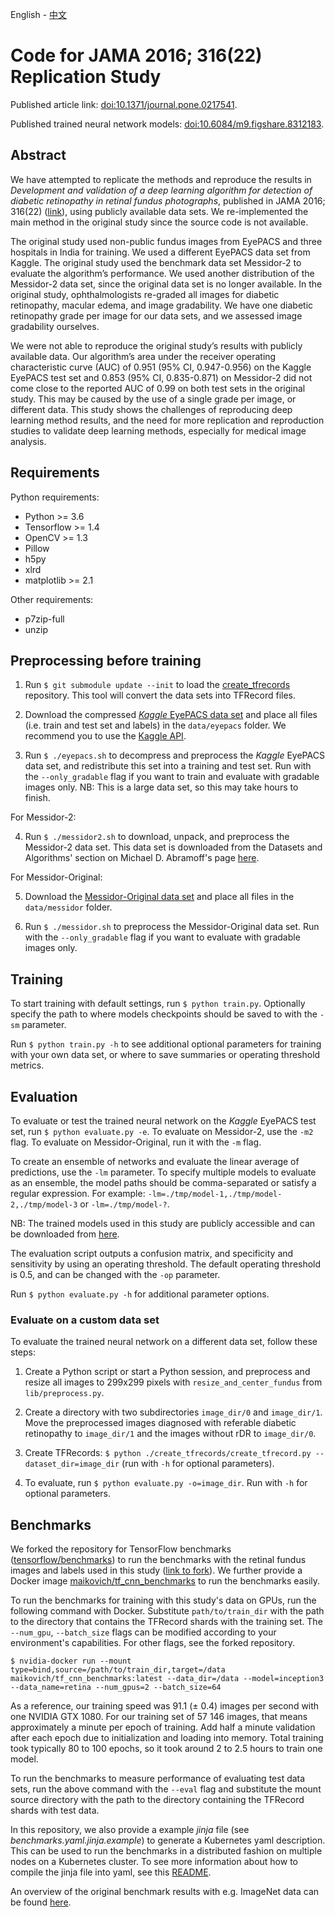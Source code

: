 English - [中文](https://github.com/mikevoets/jama16-retina-replication/blob/master/README.zh.md)

# Code for JAMA 2016; 316(22) Replication Study

Published article link: [doi:10.1371/journal.pone.0217541](https://doi.org/10.1371/journal.pone.0217541).

Published trained neural network models: [doi:10.6084/m9.figshare.8312183](https://doi.org/10.6084/m9.figshare.8312183).

## Abstract

We have attempted to replicate the methods and reproduce the results in _Development and validation of a deep learning algorithm for detection of diabetic retinopathy in retinal fundus photographs_, published in JAMA 2016; 316(22) ([link](https://jamanetwork.com/journals/jama/fullarticle/2588763)), using publicly available data sets. We re-implemented the main method in the original study since the source code is not available.

The original study used non-public fundus images from EyePACS and three hospitals in India for training. We used a different EyePACS data set from Kaggle. The original study used the benchmark data set Messidor-2 to evaluate the algorithm’s performance. We used another distribution of the Messidor-2 data set, since the original data set is no longer available. In the original study, ophthalmologists re-graded all images for diabetic retinopathy, macular edema, and image gradability. We have one diabetic retinopathy grade per image for our data sets, and we assessed image gradability ourselves.

We were not able to reproduce the original study’s results with publicly available data. Our algorithm’s area under the receiver operating characteristic curve (AUC) of 0.951 (95% CI, 0.947-0.956) on the Kaggle EyePACS test set and 0.853 (95% CI, 0.835-0.871) on Messidor-2 did not come close to the reported AUC of 0.99 on both test sets in the original study. This may be caused by the use of a single grade per image, or different data. This study shows the challenges of reproducing deep learning method results, and the need for more replication and reproduction studies to validate deep learning methods, especially for medical image analysis.

## Requirements

Python requirements:

- Python >= 3.6
- Tensorflow >= 1.4
- OpenCV >= 1.3
- Pillow
- h5py
- xlrd
- matplotlib >= 2.1

Other requirements:

- p7zip-full
- unzip

## Preprocessing before training

1. Run `$ git submodule update --init` to load the [create_tfrecords](https://github.com/mikevoets/create_tfrecords) repository. This tool will convert the data sets into TFRecord files.

2. Download the compressed [_Kaggle_ EyePACS data set](https://www.kaggle.com/c/diabetic-retinopathy-detection) and place all files (i.e. train and test set and labels) in the `data/eyepacs` folder. We recommend you to use the [Kaggle API](https://github.com/Kaggle/kaggle-api).

3. Run `$ ./eyepacs.sh` to decompress and preprocess the _Kaggle_ EyePACS data set, and redistribute this set into a training and test set. Run with the `--only_gradable` flag if you want to train and evaluate with gradable images only. NB: This is a large data set, so this may take hours to finish.

For Messidor-2:

4. Run `$ ./messidor2.sh` to download, unpack, and preprocess the Messidor-2 data set. This data set is downloaded from the Datasets and Algorithms' section on Michael D. Abramoff's page [here](https://medicine.uiowa.edu/eye/abramoff).

For Messidor-Original:

5. Download the [Messidor-Original data set](http://www.adcis.net/en/Download-Third-Party/Messidor.html) and place all files in the `data/messidor` folder.

6. Run `$ ./messidor.sh` to preprocess the Messidor-Original data set. Run with the `--only_gradable` flag if you want to evaluate with gradable images only.

## Training

To start training with default settings, run `$ python train.py`. Optionally specify the path to where models checkpoints should be saved to with the `-sm` parameter.

Run `$ python train.py -h` to see additional optional parameters for training with your own data set, or where to save summaries or operating threshold metrics.

## Evaluation

To evaluate or test the trained neural network on the _Kaggle_ EyePACS test set, run `$ python evaluate.py -e`. To evaluate on Messidor-2, use the `-m2` flag. To evaluate on Messidor-Original, run it with the `-m` flag.

To create an ensemble of networks and evaluate the linear average of predictions, use the `-lm` parameter. To specify multiple models to evaluate as an ensemble, the model paths should be comma-separated or satisfy a regular expression. For example: `-lm=./tmp/model-1,./tmp/model-2,./tmp/model-3` or `-lm=./tmp/model-?`.

NB: The trained models used in this study are publicly accessible and can be downloaded from [here](https://doi.org/10.6084/m9.figshare.8312183).

The evaluation script outputs a confusion matrix, and specificity and sensitivity by using an operating threshold. The default operating threshold is 0.5, and can be changed with the `-op` parameter.

Run `$ python evaluate.py -h` for additional parameter options.

### Evaluate on a custom data set

To evaluate the trained neural network on a different data set, follow these steps:

1. Create a Python script or start a Python session, and preprocess and resize all images to 299x299 pixels with `resize_and_center_fundus` from `lib/preprocess.py`.

2. Create a directory with two subdirectories `image_dir/0` and `image_dir/1`. Move the preprocessed images diagnosed with referable diabetic retinopathy to `image_dir/1` and the images without rDR to `image_dir/0`.

3. Create TFRecords: `$ python ./create_tfrecords/create_tfrecord.py --dataset_dir=image_dir` (run with `-h` for optional parameters).

4. To evaluate, run `$ python evaluate.py -o=image_dir`. Run with `-h` for optional parameters.

## Benchmarks

We forked the repository for TensorFlow benchmarks ([tensorflow/benchmarks](https://github.com/tensorflow/benchmarks)) to run the benchmarks with the retinal fundus images and labels used in this study ([link to fork](https://github.com/mikevoets/benchmarks)). We further provide a Docker image [maikovich/tf_cnn_benchmarks](https://hub.docker.com/r/maikovich/tf_cnn_benchmarks/) to run the benchmarks easily.

To run the benchmarks for training with this study's data on GPUs, run the following command with Docker. Substitute `path/to/train_dir` with the path to the directory that contains the TFRecord shards with the training set. The `--num_gpu`, `--batch_size` flags can be modified according to your environment's capabilities. For other flags, see the forked repository.

```
$ nvidia-docker run --mount type=bind,source=/path/to/train_dir,target=/data maikovich/tf_cnn_benchmarks:latest --data_dir=/data --model=inception3 --data_name=retina --num_gpus=2 --batch_size=64
```

As a reference, our training speed was 91.1 (± 0.4) images per second with one NVIDIA GTX 1080. For our training set of 57 146 images, that means approximately a minute per epoch of training. Add half a minute validation after each epoch due to initialization and loading into memory. Total training took typically 80 to 100 epochs, so it took around 2 to 2.5 hours to train one model.

To run the benchmarks to measure performance of evaluating test data sets, run the above command with the `--eval` flag and substitute the mount source directory with the path to the directory containing the TFRecord shards with test data.

In this repository, we also provide a example _jinja_ file (see _benchmarks.yaml.jinja.example_) to generate a Kubernetes yaml description. This can be used to run the benchmarks in a distributed fashion on multiple nodes on a Kubernetes cluster. To see more information about how to compile the jinja file into yaml, see this [README](https://github.com/tensorflow/ecosystem/tree/master/kubernetes).

An overview of the original benchmark results with e.g. ImageNet data can be found [here](https://www.tensorflow.org/performance/benchmarks).
